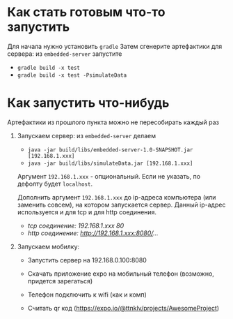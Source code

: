 # Как стать готовым что-то запустить
Для начала нужно установить `gradle`
Затем сгенерите артефактики для сервера: из `embedded-server` запустите
  - `gradle build -x test`
  - `gradle build -x test -PsimulateData`

# Как запустить что-нибудь
Артефактики из прошлого пункта можно не пересобирать каждый раз
1. Запускаем сервер: из `embedded-server` делаем
    - `java -jar build/libs/embedded-server-1.0-SNAPSHOT.jar [192.168.1.xxx]`
    - `java -jar build/libs/simulateData.jar [192.168.1.xxx]`
    
    Аргумент `192.168.1.xxx` - опциональный. Если не указать, по дефолту будет `localhost`.
    
    Дополнить аргумент `192.168.1.xxx` до ip-адреса компьютера (или заменить совсем), на котором запускается сервер. Данный ip-адрес используется и для tcp и для http соединения. 
    - _tcp соединение: 192.168.1.xxx 80_
    - _http соединение: http://192.168.1.xxx:8080/..._

2. Запускаем мобилку:
   - Запустить сервер на 192.168.0.100:8080

   - Скачать приложение expo на мобильный телефон (возможно, придется зарегаться)
   - Телефон подключить к wifi (как и комп)
   - Считать qr код (https://expo.io/@ttnklv/projects/AwesomeProject)


